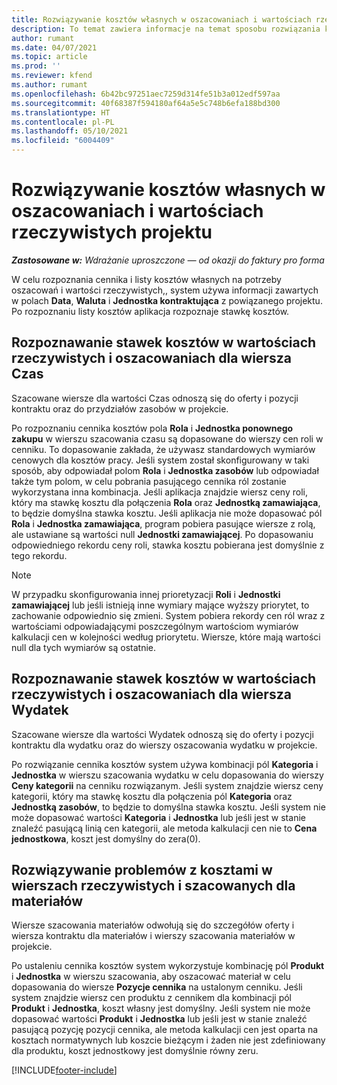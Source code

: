 ```yaml
---
title: Rozwiązywanie kosztów własnych w oszacowaniach i wartościach rzeczywistych projektu
description: To temat zawiera informacje na temat sposobu rozwiązania kosztów w szacowaniach i wartościach rzeczywistych projektu.
author: rumant
ms.date: 04/07/2021
ms.topic: article
ms.prod: ''
ms.reviewer: kfend
ms.author: rumant
ms.openlocfilehash: 6b42bc97251aec7259d314fe51b3a012edf597aa
ms.sourcegitcommit: 40f68387f594180af64a5e5c748b6efa188bd300
ms.translationtype: HT
ms.contentlocale: pl-PL
ms.lasthandoff: 05/10/2021
ms.locfileid: "6004409"
---
```

# <a name="resolve-cost-prices-on-project-estimates-and-actuals"></a>Rozwiązywanie kosztów własnych w oszacowaniach i wartościach rzeczywistych projektu 

_**Zastosowane w:** Wdrażanie uproszczone — od okazji do faktury pro forma_

W celu rozpoznania cennika i listy kosztów własnych na potrzeby oszacowań i wartości rzeczywistych,, system używa informacji zawartych w polach **Data**, **Waluta** i **Jednostka kontraktująca** z powiązanego projektu. Po rozpoznaniu listy kosztów aplikacja rozpoznaje stawkę kosztów.

## <a name="resolving-cost-rates-on-actual-and-estimate-lines-for-time"></a>Rozpoznawanie stawek kosztów w wartościach rzeczywistych i oszacowaniach dla wiersza Czas

Szacowane wiersze dla wartości Czas odnoszą się do oferty i pozycji kontraktu oraz do przydziałów zasobów w projekcie.

Po rozpoznaniu cennika kosztów pola **Rola** i **Jednostka ponownego zakupu** w wierszu szacowania czasu są dopasowane do wierszy cen roli w cenniku. To dopasowanie zakłada, że używasz standardowych wymiarów cenowych dla kosztów pracy. Jeśli system został skonfigurowany w taki sposób, aby odpowiadał polom **Rola** i **Jednostka zasobów** lub odpowiadał także tym polom, w celu pobrania pasującego cennika ról zostanie wykorzystana inna kombinacja. Jeśli aplikacja znajdzie wiersz ceny roli, który ma stawkę kosztu dla połączenia **Rola** oraz **Jednostką zamawiająca**, to będzie domyślna stawka kosztu. Jeśli aplikacja nie może dopasować pól **Rola** i **Jednostka zamawiająca**, program pobiera pasujące wiersze z rolą, ale ustawiane są wartości null **Jednostki zamawiającej**. Po dopasowaniu odpowiedniego rekordu ceny roli, stawka kosztu pobierana jest domyślnie z tego rekordu. 

> [!NOTE]
> W przypadku skonfigurowania innej prioretyzacji **Roli** i **Jednostki zamawiającej** lub jeśli istnieją inne wymiary mające wyższy priorytet, to zachowanie odpowiednio się zmieni. System pobiera rekordy cen ról wraz z wartościami odpowiadającymi poszczególnym wartościom wymiarów kalkulacji cen w kolejności według priorytetu. Wiersze, które mają wartości null dla tych wymiarów są ostatnie.

## <a name="resolving-cost-rates-on-actual-and-estimate-lines-for-expense"></a>Rozpoznawanie stawek kosztów w wartościach rzeczywistych i oszacowaniach dla wiersza Wydatek

Szacowane wiersze dla wartości Wydatek odnoszą się do oferty i pozycji kontraktu dla wydatku oraz do wierszy oszacowania wydatku w projekcie.

Po rozwiązanie cennika kosztów system używa kombinacji pól **Kategoria** i **Jednostka** w wierszu szacowania wydatku w celu dopasowania do wierszy **Ceny kategorii** na cenniku rozwiązanym. Jeśli system znajdzie wiersz ceny kategorii, który ma stawkę kosztu dla połączenia pól **Kategoria** oraz **Jednostką zasobów**, to będzie to domyślna stawka kosztu. Jeśli system nie może dopasować wartości **Kategoria** i **Jednostka** lub jeśli jest w stanie znaleźć pasującą linią cen kategorii, ale metoda kalkulacji cen nie to **Cena jednostkowa**, koszt jest domyślny do zera(0).

## <a name="resolving-cost-rates-on-actual-and-estimate-lines-for-material"></a>Rozwiązywanie problemów z kosztami w wierszach rzeczywistych i szacowanych dla materiałów

Wiersze szacowania materiałów odwołują się do szczegółów oferty i wiersza kontraktu dla materiałów i wierszy szacowania materiałów w projekcie.

Po ustaleniu cennika kosztów system wykorzystuje kombinację pól **Produkt** i **Jednostka** w wierszu szacowania, aby oszacować materiał w celu dopasowania do wiersze **Pozycje cennika** na ustalonym cenniku. Jeśli system znajdzie wiersz cen produktu z cennikem dla kombinacji pól **Produkt** i **Jednostka**, koszt własny jest domyślny. Jeśli system nie może dopasować wartości **Produkt** i **Jednostka** lub jeśli jest w stanie znaleźć pasującą pozycję pozycji cennika, ale metoda kalkulacji cen jest oparta na kosztach normatywnych lub koszcie bieżącym i żaden nie jest zdefiniowany dla produktu, koszt jednostkowy jest domyślnie równy zeru.


[!INCLUDE[footer-include](../../includes/footer-banner.md)]
